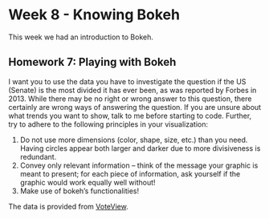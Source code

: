 # Week 8 - Knowing Bokeh

This week we had an introduction to Bokeh.

## Homework 7: Playing with Bokeh

I want you to use the data you have to investigate the question if the US (Senate) is the most divided it has ever been, as was reported by Forbes in 2013. While there may be no right or wrong answer to this question, there certainly are wrong ways of answering the question. If you are unsure about what trends you want to show, talk to me before
starting to code. Further, try to adhere to the following principles in your visualization:
1. Do not use more dimensions (color, shape, size, etc.) than you need. Having circles appear
both larger and darker due to more divisiveness is redundant.
2. Convey only relevant information – think of the message your graphic is meant to present;
for each piece of information, ask yourself if the graphic would work equally well without!
3. Make use of bokeh’s functionalities!

The data is provided from [VoteView](https://voteview.com/).
